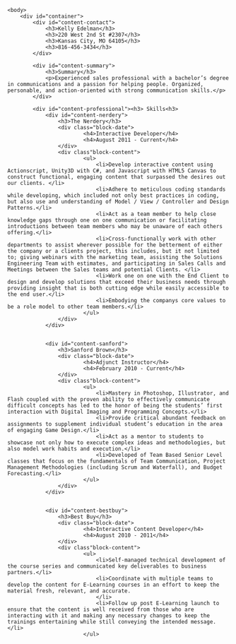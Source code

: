 <!DOCTYPE html>
<html lang="en">
	<head>
		<meta content="text/html;charset=utf-8" http-equiv="Content-Type">
		<meta content="utf-8" http-equiv="encoding">
		<title>My Prime Academy Application Submission</title>
		<link rel="stylesheet" type="text/css" href="stylesheet.css">
	</head>

	<body>
		<div id="container">
			<div id="content-contact">
				<h3>Kelly Edelman</h3>
				<h3>220 West 2nd St #2307</h3>
				<h3>Kansas City, MO 64105</h3>
				<h3>816-456-3434</h3>
			</div>

			<div id="content-summary">
				<h3>Summary</h3>
				<p>Experienced sales professional with a bachelor’s degree in communications and a passion for helping people. Organized, personable, and action-oriented with strong communication skills.</p>
			</div>

			<div id="content-professional"><h3> Skills<h3>
				<div id="content-nerdery">
					<h3>The Nerdery</h3>
					<div class="block-date">
							<h4>Interactive Developer</h4>
							<h4>August 2011 - Current</h4>
					</div>		
					<div class"block-content">
							<ul>	
								<li>Develop interactive content using Actionscript, Unity3D with C#, and Javascript with HTML5 Canvas to construct functional, engaging content that surpassed the desires out our clients. </li>
								<li>Adhere to meticulous coding standards while developing, which included not only best practices in coding, but also use and understanding of Model / View / Controller and Design Patterns.</li>
								<li>Act as a team member to help close knowledge gaps through one on one communication or facilitating introductions between team members who may be unaware of each others offering.</li>
								<li>Cross-functionally work with other departments to assist wherever possible for the betterment of either the company or a clients project, this includes, but it not limited to; giving webinars with the marketing team, assisting the Solutions Engineering Team with estimates, and participating in Sales Calls and Meetings between the Sales teams and potential Clients. </li>
								<li>Work one on one with the End Client to design and develop solutions that exceed their business needs through providing insight that is both cutting edge while easily accessible to the end user.</li>
								<li>Embodying the companys core values to be a role model to other team members.</li>
							</ul>	
					</div>
				</div>


				<div id="content-sanford">
					<h3>Sanford Brown</h3>
					<div class="block-date">
							<h4>Adjunct Instructor</h4>
							<h4>February 2010 - Current</h4>
					</div>		
					<div class"block-content">
							<ul>	
								<li>Mastery in Photoshop, Illustrator, and Flash coupled with the proven ability to effectively communicate difficult concepts has led to the honor of being the students’ first interaction with Digital Imaging and Programming Concepts.</li>
								<li>Provide critical abundant feedback on assignments to supplement individual student’s education in the area of engaging Game Design.</li>
								<li>Act as a mentor to students to showcase not only how to execute complex ideas and methodologies, but also model work habits and execution.</li>
								<li>Developed of Team Based Senior Level classes that focus on the fundamentals of Team Communication, Project Management Methodologies (including Scrum and Waterfall), and Budget Forecasting.</li>
							</ul>	
					</div>
				</div>


				<div id="content-bestbuy">
					<h3>Best Buy</h3>
					<div class="block-date">
							<h4>Interactive Content Developer</h4>
							<h4>August 2010 - 2011</h4>
					</div>		
					<div class"block-content">
							<ul>	
								<li>Self-managed technical development of the course series and communicated key deliverables to business partners.</li>
								<li>Coordinate with multiple teams to develop the content for E-Learning courses in an effort to keep the material fresh, relevant, and accurate.
								</li>
								<li>Follow up post E-Learning launch to ensure that the content is well received from those who are interacting with it and making any necessary changes to keep the trainings entertaining while still conveying the intended message.</li>
							</ul>
